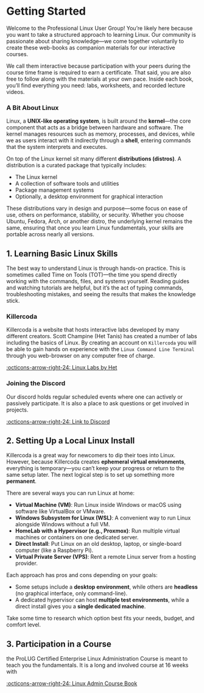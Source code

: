 # Getting Started

Welcome to the Professional Linux User Group! You’re likely here because you want to take a structured approach to learning Linux. Our community is passionate about sharing knowledge—we come together voluntarily to create these web-books as companion materials for our interactive courses.

We call them interactive because participation with your peers during the course time frame is required to earn a certificate. That said, you are also free to follow along with the materials at your own pace. Inside each book, you’ll find everything you need: labs, worksheets, and recorded lecture videos.

### A Bit About Linux

Linux, a **UNIX-like operating system**, is built around the **kernel**—the core component that acts as a bridge between hardware and software. The kernel manages resources such as memory, processes, and devices, while we as users interact with it indirectly through a **shell**, entering commands that the system interprets and executes.

On top of the Linux kernel sit many different **distributions (distros)**. A distribution is a curated package that typically includes:  
- The Linux kernel  
- A collection of software tools and utilities  
- Package management systems  
- Optionally, a desktop environment for graphical interaction  

These distributions vary in design and purpose—some focus on ease of use, others on performance, stability, or security. Whether you choose Ubuntu, Fedora, Arch, or another distro, the underlying kernel remains the same, ensuring that once you learn Linux fundamentals, your skills are portable across nearly all versions.

## 1. Learning Basic Linux Skills

The best way to understand Linux is through hands-on practice. This is sometimes called Time on Tools (TOT)—the time you spend directly working with the commands, files, and systems yourself. Reading guides and watching tutorials are helpful, but it’s the act of typing commands, troubleshooting mistakes, and seeing the results that makes the knowledge stick.

### Killercoda

Killercoda is a website that hosts interactive labs developed by many different creators. Scott Champine (Het Tanis) has created a number of labs including the basics of Linux. By creating an account on `Killercoda` you will be able to gain hands on experience with the `Linux Command Line Terminal` through you web-browser on any computer free of charge.

[:octicons-arrow-right-24: Linux Labs by Het](https://killercoda.com/het-tanis/course/Linux-Labs)

### Joining the Discord

Our discord holds regular scheduled events where one can actively or passively participate. It is also a place to ask questions or get involved in projects.

[:octicons-arrow-right-24: Link to Discord](https://discord.gg/vrbMr3ct)

## 2. Setting Up a Local Linux Install

Killercoda is a great way for newcomers to dip their toes into Linux. However, because Killercoda creates **ephemeral virtual environments**, everything is temporary—you can’t keep your progress or return to the same setup later. The next logical step is to set up something more **permanent**.

There are several ways you can run Linux at home:

- **Virtual Machine (VM)**: Run Linux inside Windows or macOS using software like VirtualBox or VMware.  
- **Windows Subsystem for Linux (WSL)**: A convenient way to run Linux alongside Windows without a full VM.  
- **HomeLab with a Hypervisor (e.g., Proxmox)**: Run multiple virtual machines or containers on one dedicated server.  
- **Direct Install**: Put Linux on an old desktop, laptop, or single-board computer (like a Raspberry Pi).  
- **Virtual Private Server (VPS)**: Rent a remote Linux server from a hosting provider.  

Each approach has pros and cons depending on your goals:

- Some setups include a **desktop environment**, while others are **headless** (no graphical interface, only command-line).  
- A dedicated hypervisor can host **multiple test environments**, while a direct install gives you a **single dedicated machine**.  

Take some time to research which option best fits your needs, budget, and comfort level.

## 3. Participation in a Course
the ProLUG Certified Enterprise Linux Administration Course is meant to teach you the fundamentals. It is a long and involved course at 16 weeks with 

[:octicons-arrow-right-24: Linux Admin Course Book](/course-books/lac/syllabus/)






